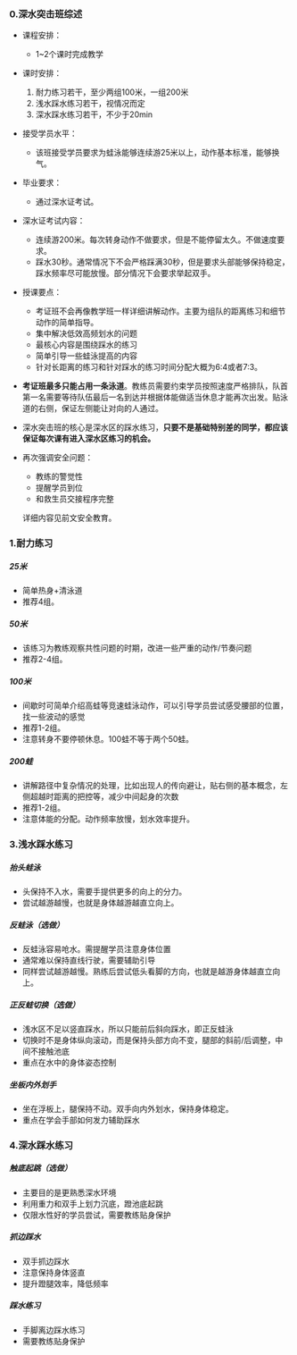### 0.深水突击班综述

* 课程安排：

  * 1~2个课时完成教学

* 课时安排：

  1. 耐力练习若干，至少两组100米，一组200米
  2. 浅水踩水练习若干，视情况而定
  3. 深水踩水练习若干，不少于20min

* 接受学员水平：

  * 该班接受学员要求为蛙泳能够连续游25米以上，动作基本标准，能够换气。

* 毕业要求：

  * 通过深水证考试。

* 深水证考试内容：

  * 连续游200米。每次转身动作不做要求，但是不能停留太久。不做速度要求。
  * 踩水30秒。通常情况下不会严格踩满30秒，但是要求头部能够保持稳定，踩水频率尽可能放慢。部分情况下会要求举起双手。

* 授课要点：

  * 考证班不会再像教学班一样详细讲解动作。主要为组队的距离练习和细节动作的简单指导。
  * 集中解决低效高频划水的问题
  * 最核心内容是围绕踩水的练习
  * 简单引导一些蛙泳提高的内容
  * 针对长距离的练习和针对踩水的练习时间分配大概为6:4或者7:3。

* **考证班最多只能占用一条泳道**。教练员需要约束学员按照速度严格排队，队首第一名需要等待队伍最后一名到达并根据体能做适当休息才能再次出发。贴泳道的右侧，保证左侧能让对向的人通过。

* 深水突击班的核心是深水区的踩水练习，**只要不是基础特别差的同学，都应该保证每次课有进入深水区练习的机会。**

* 再次强调安全问题：

  * 教练的警觉性
  * 提醒学员到位
  * 和救生员交接程序完整

  详细内容见前文安全教育。

### 1.耐力练习

##### 25米

* 简单热身+清泳道
* 推荐4组。

##### 50米

* 该练习为教练观察共性问题的时期，改进一些严重的动作/节奏问题
* 推荐2-4组。

##### 100米

* 间歇时可简单介绍高蛙等竞速蛙泳动作，可以引导学员尝试感受腰部的位置，找一些波动的感觉
* 推荐1-2组。
* 注意转身不要停顿休息。100蛙不等于两个50蛙。

##### 200蛙

* 讲解路径中复杂情况的处理，比如出现人的传向避让，贴右侧的基本概念，左侧超越时距离的把控等，减少中间起身的次数
* 推荐1-2组。
* 注意体能的分配。动作频率放慢，划水效率提升。

### 3.浅水踩水练习

##### 抬头蛙泳

* 头保持不入水，需要手提供更多的向上的分力。
* 尝试越游越慢，也就是身体越游越直立向上。

##### 反蛙泳（选做）

* 反蛙泳容易呛水。需提醒学员注意身体位置
* 通常难以保持直线行驶，需要辅助引导
* 同样尝试越游越慢。熟练后尝试低头看脚的方向，也就是越游身体越直立向上。

##### 正反蛙切换（选做）

* 浅水区不足以竖直踩水，所以只能前后斜向踩水，即正反蛙泳
* 切换时不是身体纵向滚动，而是保持头部方向不变，腿部的斜前/后调整，中间不接触池底
* 重点在水中的身体姿态控制

##### 坐板内外划手

* 坐在浮板上，腿保持不动。双手向内外划水，保持身体稳定。
* 重点在学会手部如何发力辅助踩水

### 4.深水踩水练习

##### 触底起跳（选做）

* 主要目的是更熟悉深水环境
* 利用重力和双手上划力沉底，蹬池底起跳
* 仅限水性好的学员尝试，需要教练贴身保护

##### 抓边踩水

* 双手抓边踩水
* 注意保持身体竖直
* 提升蹬腿效率，降低频率

##### 踩水练习

* 手脚离边踩水练习
* 需要教练贴身保护